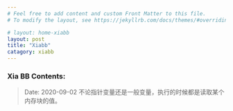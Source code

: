 ```yaml
---
# Feel free to add content and custom Front Matter to this file.
# To modify the layout, see https://jekyllrb.com/docs/themes/#overriding-theme-defaults

# layout: home-xiabb
layout: post
title: "Xiabb"
catagory: xiabb
---
```


### Xia BB Contents:

> Date: 2020-09-02     不论指针变量还是一般变量，执行的时候都是读取某个内存块的值。
